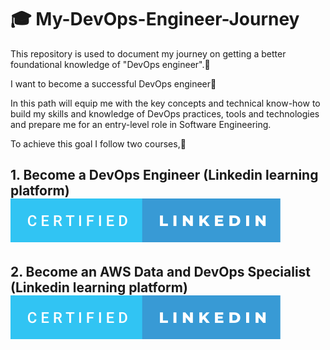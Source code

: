 #    :mortar_board:  My-DevOps-Engineer-Journey 

This repository is used to document my journey on getting a better foundational knowledge of "DevOps engineer".:memo:

I want to become a successful DevOps engineer:sparkling_heart:

In this path  will equip me with the key concepts and technical know-how to build my skills and knowledge of DevOps practices, tools and technologies and prepare me for an entry-level role in Software Engineering. 


To achieve this goal I follow two courses,:bookmark_tabs:

## 1. Become a DevOps Engineer (Linkedin learning platform) ![forthebadge](https://github.com/BJSanja/My-Software-Development-Journey/blob/main/certified-linkedin.svg)
## 2. Become an AWS Data and DevOps Specialist (Linkedin learning platform) ![forthebadge](https://github.com/BJSanja/My-Software-Development-Journey/blob/main/certified-linkedin.svg)
